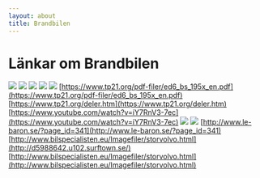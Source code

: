 ```yaml
---
layout: about
title: Brandbilen
---
```


Länkar om Brandbilen
====================

![](https://image-cache.s3-eu-west-1.amazonaws.com/0520eccb8fd02301e91f759cd8c04fbd6c693797)
![](https://upload.wikimedia.org/wikipedia/commons/5/5a/18Aaan01_-_Volvo_EC.jpg)
![](https://dms-cf-04.dimu.org/image/01TzY6AEqm?dimension=1200x1200)
![](https://dms-cf-03.dimu.org/image/012uN1buM57h?dimension=1200x1200)
![](http://www.ointres.se/1949_volvo_ed_motor.jpg)
[https://www.tp21.org/pdf-filer/ed6_bs_195x_en.pdf](https://www.tp21.org/pdf-filer/ed6_bs_195x_en.pdf)
[https://www.tp21.org/deler.htm](https://www.tp21.org/deler.htm)
[https://www.youtube.com/watch?v=iY7RnV3-7ec](https://www.youtube.com/watch?v=iY7RnV3-7ec)
![](http://le-baron.se/wp-content/uploads/2011/06/v1.jpg)
![](http://le-baron.se/wp-content/uploads/2011/06/v2.jpg)
[http://www.le-baron.se/?page_id=341](http://www.le-baron.se/?page_id=341)
[http://www.bilspecialisten.eu/Imagefiler/storvolvo.html](http://d5988642.u102.surftown.se/)
[http://www.bilspecialisten.eu/Imagefiler/storvolvo.html](http://www.bilspecialisten.eu/Imagefiler/storvolvo.html)

